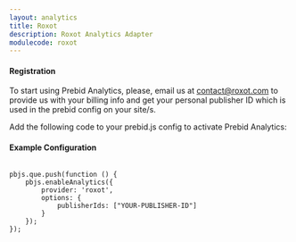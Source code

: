 ```yaml
---
layout: analytics
title: Roxot
description: Roxot Analytics Adapter
modulecode: roxot
---
```


#### Registration

To start using Prebid Analytics, please, email us at contact@roxot.com to provide us with your billing info and get your personal publisher ID which is used in the prebid config on your site/s.

Add the following code to your prebid.js config to activate Prebid Analytics:

#### Example Configuration
```

pbjs.que.push(function () {
    pbjs.enableAnalytics({
        provider: 'roxot',
        options: {
            publisherIds: ["YOUR-PUBLISHER-ID"]
        }
    });
});
```

